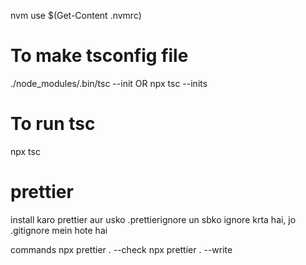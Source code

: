 nvm use $(Get-Content .nvmrc)

# To make tsconfig file

./node_modules/.bin/tsc --init
OR
npx tsc --inits

# To run tsc

npx tsc

# prettier

install karo prettier aur usko .prettierignore un sbko ignore krta hai, jo .gitignore mein hote hai

commands
npx prettier . --check
npx prettier . --write
